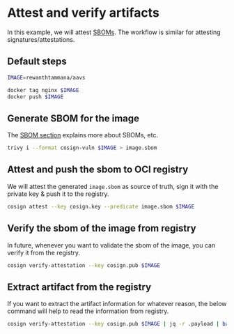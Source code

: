 # Attest and verify artifacts

In this example, we will attest [SBOMs](../sbom/readme.md). The workflow is similar for attesting signatures/attestations.

## Default steps

```bash
IMAGE=rewanthtammana/aavs

docker tag nginx $IMAGE
docker push $IMAGE
```

## Generate SBOM for the image

The [SBOM section](../sbom/generate.md) explains more about SBOMs, etc.

<Screenshot of terminal here>

```bash
trivy i --format cosign-vuln $IMAGE > image.sbom
```


## Attest and push the sbom to OCI registry

We will attest the generated `image.sbom` as source of truth, sign it with the private key & push it to the registry.

```bash
cosign attest --key cosign.key --predicate image.sbom $IMAGE
```

<Screenshot from dockerregistry of att file>

## Verify the sbom of the image from registry

In future, whenever you want to validate the sbom of the image, you can verify it from the registry.

```bash
cosign verify-attestation --key cosign.pub $IMAGE
```

## Extract artifact from the registry

If you want to extract the artifact information for whatever reason, the below command will help to read the information from registry.

```bash
cosign verify-attestation --key cosign.pub $IMAGE | jq -r .payload | base64 -D | jq .
```


<Screenshot from terminal here>
